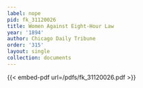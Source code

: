 ```yaml
---
label: nope
pid: fk_31120026
title: Women Against Eight-Hour Law
year: '1894'
author: Chicago Daily Tribune
order: '315'
layout: single
collection: documents
---
```



{{< embed-pdf url=/pdfs/fk_31120026.pdf >}}